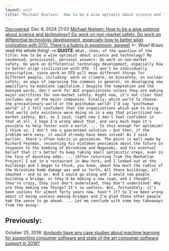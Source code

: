 ```yaml
---
layout: post
title: "Michael Nielsen:  How to be a wise optimist about science and technology? Do work on non-market safety. Do work on differential technology development, especially how to better align civilization with DTD. There's a hubris in pessimism, agreed!"
---
```

[Discovered](http://rolandtanglao.com/2020/07/29/p1-blogthis-checkvist-list-links-to-blog/): Dec 8, 2024 21:03 [Michael Nielsen:  How to be a wise optimist about science and technology? Do work on non-market safety. Do work on differential technology development, especially how to better align civilization with DTD. There's a hubris in pessimism, agreed!](https://michaelnotebook.com/optimism/) <-- Wow! Bravo read the whole thing! --> **QUOTE**: `What, then, of the question of the title: how to be a wise optimist about science and technology? My condensed, provisional, personal answers: Do work on non-market safety. Do work on differential technology development, especially how to better align civilization with DTD. (I won't be individually prescriptive, since work on DTD will mean different things for different people, including: work on climate, on biosafety, on nuclear safety, on ways of improving the commons in general, on developing new amplifiers to modulate capitalism.) Despite the temptation and the honeyed words, don't work for AGI organizations unless they are making major sacrifices for non-market safety. Right now, it's not clear that includes any of the major companies. Finally: which world to choose: the precautionary world or the posthuman world? I'd say "posthuman world" if I felt confident that the organizations which aim to bring that world into existence were doing so in a way that prioritized non-market safety. But, as I said, right now I don't feel confident in that at all. I hope I'm wrong about that, and very much hope it's possible to help foster such a world. ... Is this enough for optimism? I think so. I don't see a guaranteed solution – but then, if the problem were easy, it would already have been solved! As I said earlier, there's often hubris in pessimism. The point is well made by Richard Feynman, recounting his mistaken pessimism about the future in response to the bombing of Hiroshima and Nagasaki, and his eventual belief that it's better to keep taking small optimistic steps, even in the face of daunting odds: ... [After returning from the Manhattan Project] I sat in a restaurant in New York… and I looked out at the buildings and I began to think, you know, about how much the radius of the Hiroshima bomb damage was and so forth… All those buildings, all smashed – and so on. And I would go along and I would see people building a bridge, or they'd be making a new road, and I thought, they're crazy, they just don't understand, they don't understand. Why are they making new things? It's so useless. But, fortunately, it's been useless for almost forty years now, hasn't it? So I've been wrong about it being useless making bridges and I'm glad those other people had the sense to go ahead. ... Let me conclude with some key takeaways from the essay:`

## Previously: 

October 25, 2018: [Anybody have any case studies about machine learning for supporting consumer software and state of the art consumer software support in 2018?](http://rolandtanglao.com/2018/10/25/p1-machine-learning-for-consumer-software-support-folks/)
